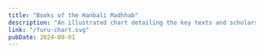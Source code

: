 ```yaml
---
title: "Books of the Hanbali Madhhab"
description: "An illustrated chart detailing the key texts and scholars of the Hanbali madhhab, highlighting the connections and development of legal thought within the school."
link: "/furu-chart.svg"
pubDate: 2024-09-01
---
```

